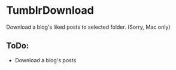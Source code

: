 # TumblrDownload
Download a blog's liked posts to selected folder. (Sorry, Mac only)


## ToDo:
* Download a blog's posts